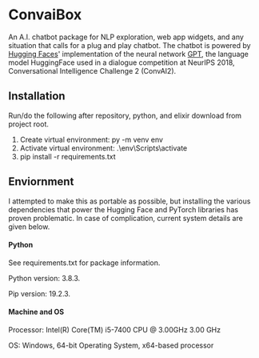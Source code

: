 # ConvaiBox

An A.I. chatbot package for NLP exploration, web app widgets, and any situation that calls for a plug and play chatbot.
The chatbot is powered by [Hugging Faces](https://huggingface.co/)' implementation of the neural network [GPT](https://openai.com/blog/language-unsupervised/), 
the language model HuggingFace used in a dialogue competition at NeurIPS 2018, Conversational Intelligence Challenge 2 (ConvAI2). 

## Installation

Run/do the following after repository, python, and elixir download from project root.
<ol>
<li>Create virtual environment: py -m venv env</li>
<li>Activate virtual environment: .\env\Scripts\activate</li>
<li>pip install -r requirements.txt</li>
</ol>

## Enviornment
I attempted to make this as portable as possible, but installing the various dependencies that power the Hugging Face and 
PyTorch libraries has proven problematic.
In case of complication, current system details are given below.

#### Python

See requirements.txt for package information.

Python version: 3.8.3.

Pip version: 19.2.3.

#### Machine and OS

Processor: Intel(R) Core(TM) i5-7400 CPU @ 3.00GHz 3.00 GHz

OS: Windows, 64-bit Operating System, x64-based processor
